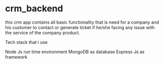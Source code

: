 # crm_backend
this crm app contains all basic functionality that is need for a company and his customer to contact or generate ticket if he/she facing any issue with the service 
of the company product.


Tech stack that i use

Node Js run time environment
MongoDB as database
Express Js as framework


